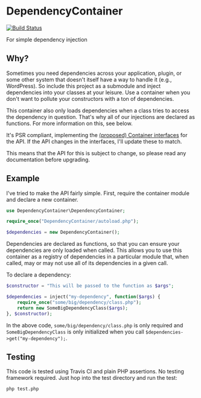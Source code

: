 # DependencyContainer 

[![Build Status](https://travis-ci.org/baublet/DependencyContainer.svg?branch=master)](https://travis-ci.org/baublet/DependencyContainer)

For simple dependency injection

## Why?

Sometimes you need dependencies across your application, plugin, or some other system that doesn't itself have a way to handle it (e.g., WordPress). So include this project as a submodule and inject dependencies into your classes at your leisure. Use a container when you don't want to pollute your constructors with a ton of dependencies.

This container also only loads dependencies when a class tries to access the dependency in question. That's why all of our injections are declared as functions. For more information on this, see below.

It's PSR compliant, implementing the [(proposed) Container interfaces](https://github.com/php-fig/fig-standards/blob/master/proposed/container.md) for the API. If the API changes in the interfaces, I'll update these to match.

This means that the API for this is subject to change, so please read any documentation before upgrading.

## Example

I've tried to make the API fairly simple. First, require the container module and declare a new container.

```php
use DependencyContainer\DependencyContainer;

require_once("DependencyContainer/autoload.php");

$dependencies = new DependencyContainer();
```

Dependencies are declared as functions, so that you can ensure your dependencies are only loaded when called. This allows you to use this container as a registry of dependencies in a particular module that, when called, may or may not use all of its dependencies in a given call.

To declare a dependency:

```php
$constructor = "This will be passed to the function as $args";

$dependencies = inject("my-dependency", function($args) {
    require_once("some/big/dependency/class.php");
    return new SomeBigDependencyClass($args);
}, $constructor);
```

In the above code, `some/big/dependency/class.php` is only required and `SomeBigDependencyClass` is only initialized when you call `$dependencies->get("my-dependency");`.

## Testing

This code is tested using Travis CI and plain PHP assertions. No testing framework required. Just hop into the test directory and run the test:

```
php test.php
```